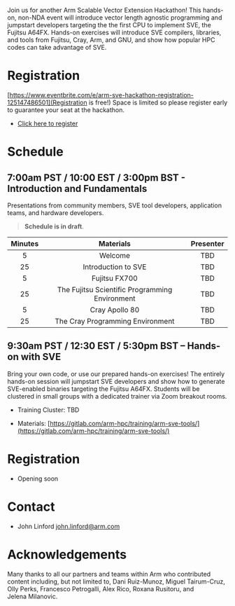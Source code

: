 Join us for another Arm Scalable Vector Extension Hackathon!  This hands-on, non-NDA event will introduce vector length agnostic programming and jumpstart developers targeting the the first CPU to implement SVE, the Fujitsu A64FX.  Hands-on exercises will introduce SVE compilers, libraries, and tools from Fujitsu, Cray, Arm, and GNU, and show how popular HPC codes can take advantage of SVE.

# Registration

[https://www.eventbrite.com/e/arm-sve-hackathon-registration-125147486501](Registration is free!)  Space is limited so please register early to guarantee your seat at the hackathon.

 * [Click here to register](https://www.eventbrite.com/e/arm-sve-hackathon-registration-125147486501)

# Schedule

## 7:00am PST / 10:00 EST / 3:00pm BST - Introduction and Fundamentals

Presentations from community members, SVE tool developers, application teams, and hardware developers.

> **Schedule is in draft**.  

  Minutes | Materials | Presenter 
  :-----: | :-------: | :-------: 
   5 | Welcome | TBD
  25 | Introduction to SVE | TBD
   5 | Fujitsu FX700 | TBD
  25 | The Fujitsu Scientific Programming Environment | TBD
   5 | Cray Apollo 80 | TBD
  25 | The Cray Programming Environment | TBD 


## 9:30am PST / 12:30 EST / 5:30pm BST – Hands-on with SVE

Bring your own code, or use our prepared hands-on exercises!  The entirely hands-on session will jumpstart SVE developers and show how to generate SVE-enabled binaries targeting the Fujitsu A64FX. Students will be clustered in small groups with a dedicated trainer via Zoom breakout rooms.

 * Training Cluster: TBD

 * Materials: [https://gitlab.com/arm-hpc/training/arm-sve-tools/](https://gitlab.com/arm-hpc/training/arm-sve-tools/)

# Registration

 * Opening soon

# Contact

 * John Linford <john.linford@arm.com>

# Acknowledgements

Many thanks to all our partners and teams within Arm who contributed content including, but not limited to, Dani Ruiz-Munoz, Miguel Tairum-Cruz, Olly Perks, Francesco Petrogalli, Alex Rico, Roxana Rusitoru, and Jelena Milanovic.

